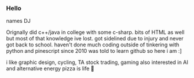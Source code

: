 ### Hello

names DJ 

Orignally did c++/java in college with some c-sharp. bits of HTML as well but most of that knowledge ive lost. got sidelined due to injury and never got back to school.
haven't done much coding outside of tinkering with python and pinescript since 2010 was told to learn github so here i am :]

i like graphic design, cycling, TA stock trading, gaming
also interested in AI and alternative energy
pizza is life 🍕
